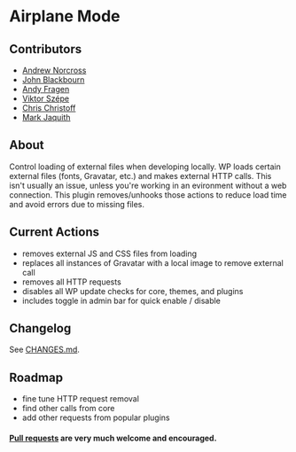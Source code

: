 Airplane Mode
========================

## Contributors
* [Andrew Norcross](https://github.com/norcross)
* [John Blackbourn](https://github.com/johnbillion)
* [Andy Fragen](https://github.com/afragen)
* [Viktor Szépe](https://github.com/szepeviktor)
* [Chris Christoff](https://github.com/chriscct7)
* [Mark Jaquith](https://github.com/markjaquith)

## About
Control loading of external files when developing locally. WP loads certain external files (fonts, Gravatar, etc.) and makes external HTTP calls. This isn't usually an issue, unless you're working in an evironment without a web connection. This plugin removes/unhooks those actions to reduce load time and avoid errors due to missing files.

## Current Actions
* removes external JS and CSS files from loading
* replaces all instances of Gravatar with a local image to remove external call
* removes all HTTP requests
* disables all WP update checks for core, themes, and plugins
* includes toggle in admin bar for quick enable / disable

## Changelog

See [CHANGES.md](CHANGES.md).

## Roadmap
* fine tune HTTP request removal
* find other calls from core
* add other requests from popular plugins

#### [Pull requests](https://github.com/norcross/airplane-mode/pulls) are very much welcome and encouraged.
